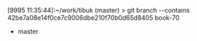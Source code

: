 [9995 11:35:44]:~/work/tibuk (master) > git branch --contains 42be7a08e14f0ce7c9006dbe210f70b0d65d8405
  book-70
* master
